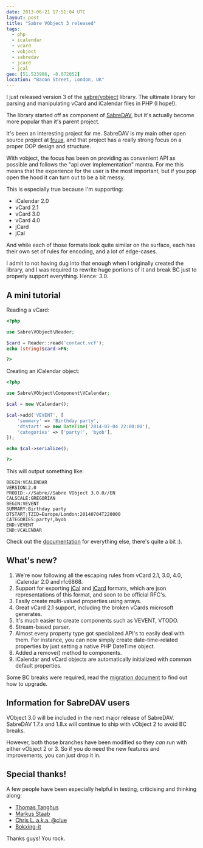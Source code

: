 ```yaml
---
date: 2013-06-21 17:51:04 UTC
layout: post
title: "Sabre VObject 3 released"
tags:
  - php
  - icalendar
  - vcard
  - vobject
  - sabredav
  - jcard
  - jcal
geo: [51.523986, -0.072052]
location: "Bacon Street, London, UK"
---
```


I just released version 3 of the [sabre/vobject][11] library. The ultimate library
for parsing and manipulating vCard and iCalendar files in PHP (I hope!).

The library started off as component of [SabreDAV][1], but it's actually become
more popular than it's parent project.

It's been an interesting project for me. SabreDAV is my main other open source
project at [fruux][10], and that project has a really strong focus on a proper OOP design and
structure.

With vobject, the focus has been on providing as convenient API as possible
and follows the "api over implementation" mantra. For me this means that the
experience for the user is the most important, but if you pop open the hood
it can turn out to be a bit messy.

This is especially true because I'm supporting:

  * iCalendar 2.0
  * vCard 2.1
  * vCard 3.0
  * vCard 4.0
  * jCard
  * jCal

And while each of those formats look quite similar on the surface, each
has their own set of rules for encoding, and a lot of edge-cases.

I admit to not having dug into that enough when I originally created the
library, and I was required to rewrite huge portions of it and break BC just
to properly support everything. Hence: 3.0.

A mini tutorial
---------------

Reading a vCard:

```php
<?php

use Sabre\VObject\Reader;

$card = Reader::read('contact.vcf');
echo (string)$card->FN;

?>
```

Creating an iCalendar object:

```php
<?php

use Sabre\VObject\Component\VCalendar;

$cal = new VCalendar();

$cal->add('VEVENT', [
    'summary' => 'Birthday party',
    'dtstart' => new DateTime('2014-07-04 22:00:00'),
    'categories' => ['party!', 'byob'],
]);

echo $cal->serialize();

?>
```

This will output something like:

```
BEGIN:VCALENDAR
VERSION:2.0
PRODID:-//Sabre//Sabre VObject 3.0.0//EN
CALSCALE:GREGORIAN
BEGIN:VEVENT
SUMMARY:Birthday party
DTSTART;TZID=Europe/London:20140704T220000
CATEGORIES:party!,byob
END:VEVENT
END:VCALENDAR
```

Check out the [documentation][2] for everything else, there's quite a bit :).

What's new?
-----------

1. We're now following all the escaping rules from vCard 2.1, 3.0, 4.0,
   iCalendar 2.0 and rfc6868.
2. Support for exporting [jCal][3] and [jCard][4] formats, which are json
   representations of this format, and soon to be official RFC's.
2. Easily create multi-valued properties using arrays.
3. Great vCard 2.1 support, including the broken vCards microsoft generates.
4. It's much easier to create components such as VEVENT, VTODO.
4. Stream-based parser.
5. Almost every property type got specialized API's to easily deal with them.
   For instance, you can now simply create date-time-related properties by
   just setting a native PHP DateTime object.
6. Added a remove() method to components.
7. iCalendar and vCard objects are automatically initialized with common
   default properties.

Some BC breaks were required, read the [migration document][5] to find out how
to upgrade.

Information for SabreDAV users
------------------------------

VObject 3.0 will be included in the next major release of SabreDAV. SabreDAV
1.7.x and 1.8.x will continue to ship with vObject 2 to avoid BC breaks.

However, both those branches have been modified so they _can_ run with either
vObject 2 or 3. So if you do need the new features and improvements, you
can just drop it in.

Special thanks!
---------------

A few people have been especially helpful in testing, criticising and thinking
along:

* [Thomas Tanghus][6]
* [Markus Staab][7]
* [Chris L. a.k.a. @clue][8]
* [Bokxing-it][9]

Thanks guys! You rock.

[1]: http://sabre.io/
[2]: http://sabre.io/vobject/usage/
[3]: http://tools.ietf.org/html/draft-ietf-jcardcal-jcard-03
[4]: http://tools.ietf.org/html/draft-ietf-jcardcal-jcal-04
[5]: https://github.com/fruux/sabre-vobject/blob/master/doc/MigratingFrom2to3.md
[6]: http://tanghus.net/
[7]: https://github.com/staabm
[8]: https://github.com/clue
[9]: http://www.bokxing-it.nl/
[10]: https://fruux.com/opensource/
[11]: http://sabre.io/vobject/
